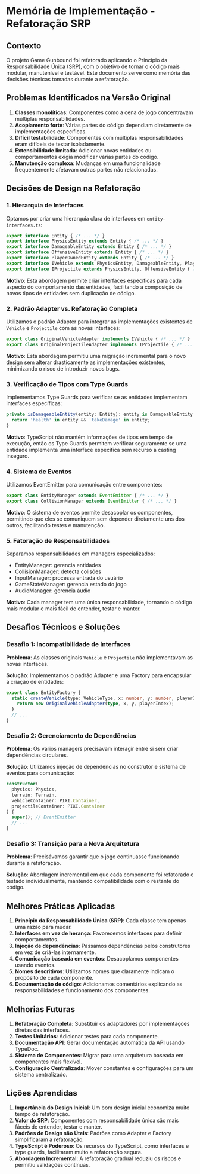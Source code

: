 # Memória de Implementação - Refatoração SRP

## Contexto

O projeto Game Gunbound foi refatorado aplicando o Princípio da Responsabilidade Única (SRP), com o objetivo de tornar o código mais modular, manutenível e testável. Este documento serve como memória das decisões técnicas tomadas durante a refatoração.

## Problemas Identificados na Versão Original

1. **Classes monolíticas**: Componentes como a cena de jogo concentravam múltiplas responsabilidades.
2. **Acoplamento forte**: Várias partes do código dependiam diretamente de implementações específicas.
3. **Difícil testabilidade**: Componentes com múltiplas responsabilidades eram difíceis de testar isoladamente.
4. **Extensibilidade limitada**: Adicionar novas entidades ou comportamentos exigia modificar várias partes do código.
5. **Manutenção complexa**: Mudanças em uma funcionalidade frequentemente afetavam outras partes não relacionadas.

## Decisões de Design na Refatoração

### 1. Hierarquia de Interfaces

Optamos por criar uma hierarquia clara de interfaces em `entity-interfaces.ts`:

```typescript
export interface Entity { /* ... */ }
export interface PhysicsEntity extends Entity { /* ... */ }
export interface DamageableEntity extends Entity { /* ... */ }
export interface OffensiveEntity extends Entity { /* ... */ }
export interface PlayerOwnedEntity extends Entity { /* ... */ }
export interface IVehicle extends PhysicsEntity, DamageableEntity, PlayerOwnedEntity { /* ... */ }
export interface IProjectile extends PhysicsEntity, OffensiveEntity { /* ... */ }
```

**Motivo**: Esta abordagem permite criar interfaces específicas para cada aspecto do comportamento das entidades, facilitando a composição de novos tipos de entidades sem duplicação de código.

### 2. Padrão Adapter vs. Refatoração Completa

Utilizamos o padrão Adapter para integrar as implementações existentes de `Vehicle` e `Projectile` com as novas interfaces:

```typescript
export class OriginalVehicleAdapter implements IVehicle { /* ... */ }
export class OriginalProjectileAdapter implements IProjectile { /* ... */ }
```

**Motivo**: Esta abordagem permitiu uma migração incremental para o novo design sem alterar drasticamente as implementações existentes, minimizando o risco de introduzir novos bugs.

### 3. Verificação de Tipos com Type Guards

Implementamos Type Guards para verificar se as entidades implementam interfaces específicas:

```typescript
private isDamageableEntity(entity: Entity): entity is DamageableEntity {
  return 'health' in entity && 'takeDamage' in entity;
}
```

**Motivo**: TypeScript não mantém informações de tipos em tempo de execução, então os Type Guards permitem verificar seguramente se uma entidade implementa uma interface específica sem recurso a casting inseguro.

### 4. Sistema de Eventos

Utilizamos EventEmitter para comunicação entre componentes:

```typescript
export class EntityManager extends EventEmitter { /* ... */ }
export class CollisionManager extends EventEmitter { /* ... */ }
```

**Motivo**: O sistema de eventos permite desacoplar os componentes, permitindo que eles se comuniquem sem depender diretamente uns dos outros, facilitando testes e manutenção.

### 5. Fatoração de Responsabilidades

Separamos responsabilidades em managers especializados:
- EntityManager: gerencia entidades
- CollisionManager: detecta colisões
- InputManager: processa entrada do usuário
- GameStateManager: gerencia estado do jogo
- AudioManager: gerencia áudio

**Motivo**: Cada manager tem uma única responsabilidade, tornando o código mais modular e mais fácil de entender, testar e manter.

## Desafios Técnicos e Soluções

### Desafio 1: Incompatibilidade de Interfaces

**Problema**: As classes originais `Vehicle` e `Projectile` não implementavam as novas interfaces.

**Solução**: Implementamos o padrão Adapter e uma Factory para encapsular a criação de entidades:

```typescript
export class EntityFactory {
  static createVehicle(type: VehicleType, x: number, y: number, playerIndex: number): IVehicle {
    return new OriginalVehicleAdapter(type, x, y, playerIndex);
  }
  // ...
}
```

### Desafio 2: Gerenciamento de Dependências

**Problema**: Os vários managers precisavam interagir entre si sem criar dependências circulares.

**Solução**: Utilizamos injeção de dependências no construtor e sistema de eventos para comunicação:

```typescript
constructor(
  physics: Physics,
  terrain: Terrain,
  vehicleContainer: PIXI.Container,
  projectileContainer: PIXI.Container
) {
  super(); // EventEmitter
  // ...
}
```

### Desafio 3: Transição para a Nova Arquitetura

**Problema**: Precisávamos garantir que o jogo continuasse funcionando durante a refatoração.

**Solução**: Abordagem incremental em que cada componente foi refatorado e testado individualmente, mantendo compatibilidade com o restante do código.

## Melhores Práticas Aplicadas

1. **Princípio da Responsabilidade Única (SRP)**: Cada classe tem apenas uma razão para mudar.
2. **Interfaces em vez de herança**: Favorecemos interfaces para definir comportamentos.
3. **Injeção de dependências**: Passamos dependências pelos construtores em vez de criá-las internamente.
4. **Comunicação baseada em eventos**: Desacoplamos componentes usando eventos.
5. **Nomes descritivos**: Utilizamos nomes que claramente indicam o propósito de cada componente.
6. **Documentação de código**: Adicionamos comentários explicando as responsabilidades e funcionamento dos componentes.

## Melhorias Futuras

1. **Refatoração Completa**: Substituir os adaptadores por implementações diretas das interfaces.
2. **Testes Unitários**: Adicionar testes para cada componente.
3. **Documentação API**: Gerar documentação automática da API usando TypeDoc.
4. **Sistema de Componentes**: Migrar para uma arquitetura baseada em componentes mais flexível.
5. **Configuração Centralizada**: Mover constantes e configurações para um sistema centralizado.

## Lições Aprendidas

1. **Importância do Design Inicial**: Um bom design inicial economiza muito tempo de refatoração.
2. **Valor do SRP**: Componentes com responsabilidade única são mais fáceis de entender, testar e manter.
3. **Padrões de Design são Úteis**: Padrões como Adapter e Factory simplificaram a refatoração.
4. **TypeScript é Poderoso**: Os recursos do TypeScript, como interfaces e type guards, facilitaram muito a refatoração segura.
5. **Abordagem Incremental**: A refatoração gradual reduziu os riscos e permitiu validações contínuas. 